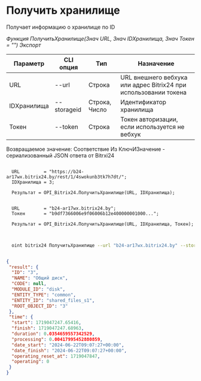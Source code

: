 ﻿---
sidebar_position: 3
---

# Получить хранилище
 Получает информацию о хранилище по ID


*Функция ПолучитьХранилище(Знач URL, Знач IDХранилища, Знач Токен = "") Экспорт*

  | Параметр | CLI опция | Тип | Назначение |
  |-|-|-|-|
  | URL | --url | Строка | URL внешнего вебхука или адрес Bitrix24 при использовании токена |
  | IDХранилища | --storageid | Строка, Число | Идентификатор хранилища |
  | Токен | --token | Строка | Токен авторизации, если используется не вебхук |

  
  Возвращаемое значение:   Соответствие Из КлючИЗначение - сериализованный JSON ответа от Bitrxi24

```bsl title="Пример кода"
	
  URL         = "https://b24-ar17wx.bitrix24.by/rest/1/4swokunb3tk7h7dt/";
  IDХранилища = 3;
  
  Результат = OPI_Bitrix24.ПолучитьХранилище(URL, IDХранилища);
  
  
  URL         = "b24-ar17wx.bitrix24.by";
  Токен       = "b9df7366006e9f06006b12e400000001000...";
  
  Результат = OPI_Bitrix24.ПолучитьХранилище(URL, IDХранилища, Токен);
	
```

```sh title="Пример команды CLI"
    
  oint bitrix24 ПолучитьХранилище --url "b24-ar17wx.bitrix24.by" --storageid %storageid% --token "b9df7366006e9f06006b12e400000001000..."

```


```json title="Результат"

{
 "result": {
  "ID": "3",
  "NAME": "Общий диск",
  "CODE": null,
  "MODULE_ID": "disk",
  "ENTITY_TYPE": "common",
  "ENTITY_ID": "shared_files_s1",
  "ROOT_OBJECT_ID": "3"
 },
 "time": {
  "start": 1719047247.65416,
  "finish": 1719047247.68963,
  "duration": 0.0354659557342529,
  "processing": 0.00417995452880859,
  "date_start": "2024-06-22T09:07:27+00:00",
  "date_finish": "2024-06-22T09:07:27+00:00",
  "operating_reset_at": 1719047847,
  "operating": 0
 }
}

```
